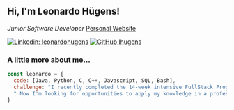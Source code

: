 <h2> Hi, I'm Leonardo Hügens!</h2>
<p>
  <em>Junior Software Developer</em>
  <a href="https://leonardohugens.io">Personal Website</a>
</p>

[![Linkedin: leonardohugens](https://img.shields.io/badge/-leonardohugens-blue?style=flat-square&logo=Linkedin&logoColor=white&link=https://www.linkedin.com/in/leonardohugens/)](https://www.linkedin.com/in/leonardohugens/)
[![GitHub lhugens](https://img.shields.io/github/followers/thaiane?label=follow&style=social)](https://github.com/lhugens)


### A little more about me...  

```javascript
const leonardo = {
  code: [Java, Python, C, C++, Javascript, SQL, Bash],
  challenge: "I recently completed the 14-week intensive FullStack Programming Bootcamp at Code For All_!" +
  " Now I'm looking for opportunities to apply my knowledge in a professional setting, and to keep learning!"
}
```
